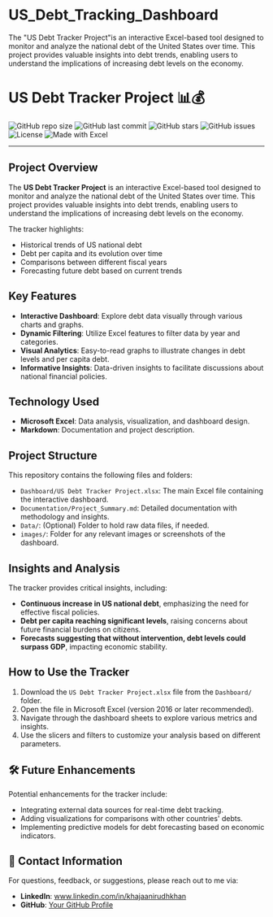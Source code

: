# US_Debt_Tracking_Dashboard
The "US Debt Tracker Project"is an interactive Excel-based tool designed to monitor and analyze the national debt of the United States over time. This project provides valuable insights into debt trends, enabling users to understand the implications of increasing debt levels on the economy.


# US Debt Tracker Project 📊💰

![GitHub repo size](https://img.shields.io/github/repo-size/Khaja-DataBiz/US_Debt_Tracking_Dashboard?color=green&label=Repo%20Size&style=plastic)
![GitHub last commit](https://img.shields.io/github/last-commit/Khaja-DataBiz/US_Debt_Tracking_Dashboard?style=flat-square)
![GitHub stars](https://img.shields.io/github/stars/Khaja-DataBiz/US_Debt_Tracking_Dashboard?style=social)
![GitHub issues](https://img.shields.io/github/issues/Khaja-DataBiz/US_Debt_Tracking_Dashboard)
![License](https://img.shields.io/github/license/Khaja-DataBiz/US_Debt_Tracking_Dashboard)
![Made with Excel](https://img.shields.io/badge/Made%20with-Excel-green)

---

## Project Overview
The **US Debt Tracker Project** is an interactive Excel-based tool designed to monitor and analyze the national debt of the United States over time. This project provides valuable insights into debt trends, enabling users to understand the implications of increasing debt levels on the economy.

The tracker highlights:
- Historical trends of US national debt
- Debt per capita and its evolution over time
- Comparisons between different fiscal years
- Forecasting future debt based on current trends

## Key Features
- **Interactive Dashboard**: Explore debt data visually through various charts and graphs.
- **Dynamic Filtering**: Utilize Excel features to filter data by year and categories.
- **Visual Analytics**: Easy-to-read graphs to illustrate changes in debt levels and per capita debt.
- **Informative Insights**: Data-driven insights to facilitate discussions about national financial policies.

## Technology Used
- **Microsoft Excel**: Data analysis, visualization, and dashboard design.
- **Markdown**: Documentation and project description.

## Project Structure
This repository contains the following files and folders:
- `Dashboard/US Debt Tracker Project.xlsx`: The main Excel file containing the interactive dashboard.
- `Documentation/Project_Summary.md`: Detailed documentation with methodology and insights.
- `Data/`: (Optional) Folder to hold raw data files, if needed.
- `images/`: Folder for any relevant images or screenshots of the dashboard.

## Insights and Analysis
The tracker provides critical insights, including:
- **Continuous increase in US national debt**, emphasizing the need for effective fiscal policies.
- **Debt per capita reaching significant levels**, raising concerns about future financial burdens on citizens.
- **Forecasts suggesting that without intervention, debt levels could surpass GDP**, impacting economic stability.

## How to Use the Tracker
1. Download the `US Debt Tracker Project.xlsx` file from the `Dashboard/` folder.
2. Open the file in Microsoft Excel (version 2016 or later recommended).
3. Navigate through the dashboard sheets to explore various metrics and insights.
4. Use the slicers and filters to customize your analysis based on different parameters.

## 🛠️ Future Enhancements
Potential enhancements for the tracker include:
- Integrating external data sources for real-time debt tracking.
- Adding visualizations for comparisons with other countries' debts.
- Implementing predictive models for debt forecasting based on economic indicators.

## 👥 Contact Information
For questions, feedback, or suggestions, please reach out to me via:
- **LinkedIn**: <a href="https://linkedin.com" target="_blank">www.linkedin.com/in/khajaanirudhkhan</a>
- **GitHub**: <a href="https://github.com/Khaja-DtaBiz" target="_blank">Your GitHub Profile</a>
